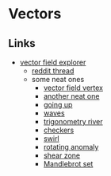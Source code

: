 # Vectors
## Links
- [vector field explorer](https://anvaka.github.io/fieldplay/)
	- [reddit thread](https://www.reddit.com/r/math/comments/7a4z4u/beautiful_world_of_vector_fields_this_is_the_tool/)
	- some neat ones
		- [vector field vertex](https://anvaka.github.io/fieldplay/#?cm=3&cx=-6.158449999999998&cy=-0.9834499999999995&w=96.8415&h=96.8415&code=float%20r%20%3D%20length%28p%29%3B%0Afloat%20theta%20%3D%20atan%28p.y%2C%20p.x%29%3B%0Av%20%3D%20vec2%28p.y%2C%20-p.x%29%20%2F%20r%3B%0Afloat%20t%20%3D%20sqrt%28r%20*%2010.%29%20%2B%20theta%20%2B%20frame%20*%20.02%3B%0Av%20*%3D%20sin%28t%29%3B%0Av%20*%3D%20length%28v%29%20*%2010.%3B%0Av%20%2B%3D%20p%20*%20.2%3B&dt=0.01&fo=0.9&dp=0.009&pc=100000)
		- [another neat one](https://anvaka.github.io/fieldplay/#?cm=3&cx=11.643249999999998&cy=-6.466950000000001&w=96.8415&h=96.8415&code=v.x%20%3D%20p.y%3B%0Av.y%20%3D%20cos%28length%28p%29%29%3B%0A%20%20&dt=0.01&fo=0.9&dp=0.009&pc=100000)
		- [going up](https://anvaka.github.io/fieldplay/#?dt=0.01&fo=0.9&dp=0.01&cm=3&cx=-2.9567500000000004&cy=-0.8038499999999998&w=8.5435&h=8.5435&code=v.x%20%3D%20cos%28frame%20*%200.01%29%20%2B%20sin%28p.y%20%2B%20frame*0.08%29%3B%0Av.y%20%3D%20cos%28p.x%20-%20frame*0.08%29%20%2B%20sin%28frame*0.01%29%20%2B%201.0%3B)
		- [waves](https://anvaka.github.io/fieldplay/#?cm=2&cx=0&cy=0&w=8.5398&h=8.5398&code=float%20a%20%3D%20sin%28frame*0.05%20-%20length%28p%29*4.0%29%3B%0A%0Afloat%20b%20%3D%20sin%28a%29%3B%0Afloat%20c%20%3D%20cos%28a%29%3B%0A%0Ab%20%3D%20b*b*b%3B%0Ac%20%3D%20c*c*c*c%3B%0A%0Av.x%20%3D%20%28-p.y*b%20%0A-%200.8*p.x*%28c%29%29%2F%284.0*length%28p%29%29%3B%0A%0Av.y%20%3D%20%28p.x*b%20%20%0A-%200.8*p.y*%28c%29%29%2F%284.0*length%28p%29%29%3B%0A%20%20&dt=0.04&fo=0.9&dp=0.01&pc=100000)
		- [trigonometry river](https://anvaka.github.io/fieldplay/#?dt=0.01&fo=0.998&dp=0.009&cm=3&cx=-0.3459000000000003&cy=-2.705&w=90.0374&h=90.0374&code=float%20r%20%3Dlength%28p%29%3B%0Av.x%20%3D%20cos%28r%29%3B%0Av.y%20%3D%20sin%28r%29%3B)
		- [checkers](https://anvaka.github.io/fieldplay/#?dt=0.05&fo=0.998&dp=0.009&cm=3&cx=-0.5366999999999997&cy=-0.19619999999999926&w=44.2794&h=44.2794&code=v.x%20%3D%20%28abs%28p.y%29%2Fp.y%29*max%28sin%28p.x%29%2Ccos%28p.y%29%29%3B%0Av.y%20%3D%20-%28abs%28p.x%29%2Fp.x%29*max%28sin%28p.x%29%2Ccos%28p.y%29%29%3B%0A%20%20&pc=40000)
		- [swirl](https://anvaka.github.io/fieldplay/#?dt=0.01&fo=0.998&dp=0.009&cm=3&cx=0.0017000000000000348&cy=0&w=8.543199999999999&h=8.543199999999999&pc=5000&code=v.x%20%3D%20-p.y%3B%0Av.y%20%3D%20p.x%3B)
		- [rotating anomaly](https://anvaka.github.io/fieldplay/#?dt=0.012&fo=0.99&dp=0.4&cm=3&cx=0.001200000000000312&cy=-0.0026999999999999247&w=8.5506&h=8.5506&code=%2F%2F--------------------%0A%2F%2F%20params%0A%0Afloat%20wave_width%20%20%20%20%20%3D%200.17%3B%0Afloat%20anomaly_size%20%20%20%3D%200.9%3B%0Afloat%20anomaly_height%20%3D%201.0%3B%0Afloat%20anomaly_center%20%3D%200.0%3B%0Afloat%20anomaly_speed%20%20%3D%201.9%3B%0Afloat%20particle_speed%20%3D%200.9%3B%0Afloat%20rotation_speed%20%3D%202.0%3B%0A%0Afloat%20frame_stretch%20%3D%200.003%3B%0A%0A%2F%2F--------------------%0A%0Afloat%20_f%20%3D%20frame%20*%20frame_stretch%3B%0A%0Afloat%20_theta_p%20%3D%20-_f%20*%20rotation_speed%3B%0Amat2%20%20_rot_m_p%20%3D%0A%20%20mat2%28%0A%20%20%20%20cos%28_theta_p%29%2C%20-sin%28_theta_p%29%2C%20%0A%20%20%20%20sin%28_theta_p%29%2C%20%20cos%28_theta_p%29%0A%20%20%29%3B%0A%0Avec2%20p2%20%20%3D%20p%3B%0Ap2%20%3D%20p2%20*%20_rot_m_p%3B%0Afloat%20_x%20%3D%20p2.x%3B%0Afloat%20_y%20%3D%20p2.y%3B%0A%0Afloat%20_g%20%3D%20anomaly_height%20*%20exp%28%20-%28pow%28_x%20-%20anomaly_center%2C%202.0%29%2F%282.0%20*%20pow%28%20anomaly_size%2C%202.0%20%29%29%29%20%29%3B%0A%0Afloat%20_h%20%3D%20anomaly_height%20*%20exp%28%20-%28pow%28_y%2C%202.0%29%2F%282.0%20*%20pow%28%20anomaly_size%2C%202.0%20%29%29%29%20%29%3B%0A%0Afloat%20_o%20%3D%20_f%20*%20anomaly_speed%3B%0A%0Afloat%20_s%20%3D%20sin%28%20%28_x%20%2B%20_o%20%29%20%2F%20wave_width%20%29%3B%0A%0Afloat%20_theta%20%3D%20_s%20*%20%28_g*_h%29%20%2B%20%28_f%20*%20rotation_speed%29%3B%0Amat2%20%20_rot_m%20%3D%0A%20%20mat2%28%0A%20%20%20%20cos%28_theta%29%2C%20-sin%28_theta%29%2C%20%0A%20%20%20%20sin%28_theta%29%2C%20%20cos%28_theta%29%0A%20%20%29%3B%0A%0Av.x%20%3D%20particle_speed%3B%0Av.y%20%3D%200.0%3B%0A%0Av%20%3D%20v%20*%20_rot_m%3B&pc=80000)
		- [shear zone](https://anvaka.github.io/fieldplay/#?dt=0.01&fo=0.998&dp=0.009&cm=3&cx=0&cy=0&w=8.5398&h=8.5398&code=float%20r%20%3D%20length%28p%29%20-%201.5%3B%0Afloat%20c%20%3D%201.0%2F%281.0%2Bexp%28-5.0*r%29%29%3B%0Afloat%20vx1%20%3D%20-p.y%2C%20%20%2F%2F%20circle%0A%20%20%20%20%20%20vy1%20%3D%20p.x%3B%0Afloat%20vx2%20%3D%200.2*p.x%2Bp.y%2C%20%2F%2F%20spiral%0A%20%20%20%20%20%20vy2%20%3D%200.2*p.y-p.x%3B%0Av.x%20%3D%20c*vx1%20%2B%20%281.0-c%29*vx2%3B%0Av.y%20%3D%20c*vy1%20%2B%20%281.0-c%29*vy2%3B%0A%20%20)
		- [Mandlebrot set](https://anvaka.github.io/fieldplay/#?dt=0.001&fo=0.998&dp=0.009&cm=3&cx=-1.35025&cy=0.08779999999999999&w=5.0235&h=5.0235&code=vec2%20z%20%3D%20p%3B%0Az%20%3D%20vec2%28z.x%20*%20z.x%20-%20z.y%20*%20z.y%2C%202.%20*%20z.x%20*%20z.y%29%20%2B%20p%3B%0Az%20%3D%20vec2%28z.x%20*%20z.x%20-%20z.y%20*%20z.y%2C%202.%20*%20z.x%20*%20z.y%29%20%2B%20p%3B%0Az%20%3D%20vec2%28z.x%20*%20z.x%20-%20z.y%20*%20z.y%2C%202.%20*%20z.x%20*%20z.y%29%20%2B%20p%3B%0Az%20%3D%20vec2%28z.x%20*%20z.x%20-%20z.y%20*%20z.y%2C%202.%20*%20z.x%20*%20z.y%29%20%2B%20p%3B%0Az%20%3D%20vec2%28z.x%20*%20z.x%20-%20z.y%20*%20z.y%2C%202.%20*%20z.x%20*%20z.y%29%20%2B%20p%3B%0Az%20%3D%20vec2%28z.x%20*%20z.x%20-%20z.y%20*%20z.y%2C%202.%20*%20z.x%20*%20z.y%29%20%2B%20p%3B%0Az%20%3D%20vec2%28z.x%20*%20z.x%20-%20z.y%20*%20z.y%2C%202.%20*%20z.x%20*%20z.y%29%20%2B%20p%3B%0Az%20%3D%20vec2%28z.x%20*%20z.x%20-%20z.y%20*%20z.y%2C%202.%20*%20z.x%20*%20z.y%29%20%2B%20p%3B%0Az%20%3D%20vec2%28z.x%20*%20z.x%20-%20z.y%20*%20z.y%2C%202.%20*%20z.x%20*%20z.y%29%20%2B%20p%3B%0Az%20%3D%20vec2%28z.x%20*%20z.x%20-%20z.y%20*%20z.y%2C%202.%20*%20z.x%20*%20z.y%29%20%2B%20p%3B%0Az%20%3D%20vec2%28z.x%20*%20z.x%20-%20z.y%20*%20z.y%2C%202.%20*%20z.x%20*%20z.y%29%20%2B%20p%3B%0Az%20%3D%20vec2%28z.x%20*%20z.x%20-%20z.y%20*%20z.y%2C%202.%20*%20z.x%20*%20z.y%29%20%2B%20p%3B%0Az%20%3D%20vec2%28z.x%20*%20z.x%20-%20z.y%20*%20z.y%2C%202.%20*%20z.x%20*%20z.y%29%20%2B%20p%3B%0Az%20%3D%20vec2%28z.x%20*%20z.x%20-%20z.y%20*%20z.y%2C%202.%20*%20z.x%20*%20z.y%29%20%2B%20p%3B%0Az%20%3D%20vec2%28z.x%20*%20z.x%20-%20z.y%20*%20z.y%2C%202.%20*%20z.x%20*%20z.y%29%20%2B%20p%3B%0Az%20%3D%20vec2%28z.x%20*%20z.x%20-%20z.y%20*%20z.y%2C%202.%20*%20z.x%20*%20z.y%29%20%2B%20p%3B%0Az%20%3D%20vec2%28z.x%20*%20z.x%20-%20z.y%20*%20z.y%2C%202.%20*%20z.x%20*%20z.y%29%20%2B%20p%3B%0Az%20%3D%20vec2%28z.x%20*%20z.x%20-%20z.y%20*%20z.y%2C%202.%20*%20z.x%20*%20z.y%29%20%2B%20p%3B%0Az%20%3D%20vec2%28z.x%20*%20z.x%20-%20z.y%20*%20z.y%2C%202.%20*%20z.x%20*%20z.y%29%20%2B%20p%3B%0Az%20%3D%20vec2%28z.x%20*%20z.x%20-%20z.y%20*%20z.y%2C%202.%20*%20z.x%20*%20z.y%29%20%2B%20p%3B%0Az%20%3D%20vec2%28z.x%20*%20z.x%20-%20z.y%20*%20z.y%2C%202.%20*%20z.x%20*%20z.y%29%20%2B%20p%3B%0Az%20%3D%20vec2%28z.x%20*%20z.x%20-%20z.y%20*%20z.y%2C%202.%20*%20z.x%20*%20z.y%29%20%2B%20p%3B%0A%0Afloat%20mask%20%3D%20step%28length%28z%29%2C%202.%29%3B%0Av.x%20%3D%20-p.y%2Flength%28p%29%20*%20%280.5%20-%20mask%29%3B%0Av.y%20%3D%20p.x%2Flength%28p%29%20*%20%280.5%20-%20mask%29%3B%0A%0A%0A&pc=1000000)

